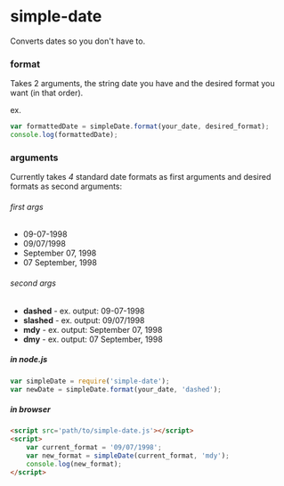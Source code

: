 # simple-date
Converts dates so you don't have to.

### format
Takes 2 arguments, the string date you have and the desired format you want (in that order).

ex. 
```javascript
var formattedDate = simpleDate.format(your_date, desired_format);
console.log(formattedDate);
```
### arguments
Currently takes _4_ standard date formats as first arguments and desired formats as second arguments:

###### first args
* 09-07-1998
* 09/07/1998
* September 07, 1998
* 07 September, 1998

###### second args
* __dashed__ - ex. output: 09-07-1998
* __slashed__ - ex. output: 09/07/1998
* __mdy__ - ex. output: September 07, 1998
* __dmy__ - ex. output: 07 September, 1998


##### in node.js

```javascript
var simpleDate = require('simple-date');
var newDate = simpleDate.format(your_date, 'dashed');
```

##### in browser

```html
<script src='path/to/simple-date.js'></script>
<script>
    var current_format = '09/07/1998';
    var new_format = simpleDate(current_format, 'mdy');
    console.log(new_format);
</script>
```
